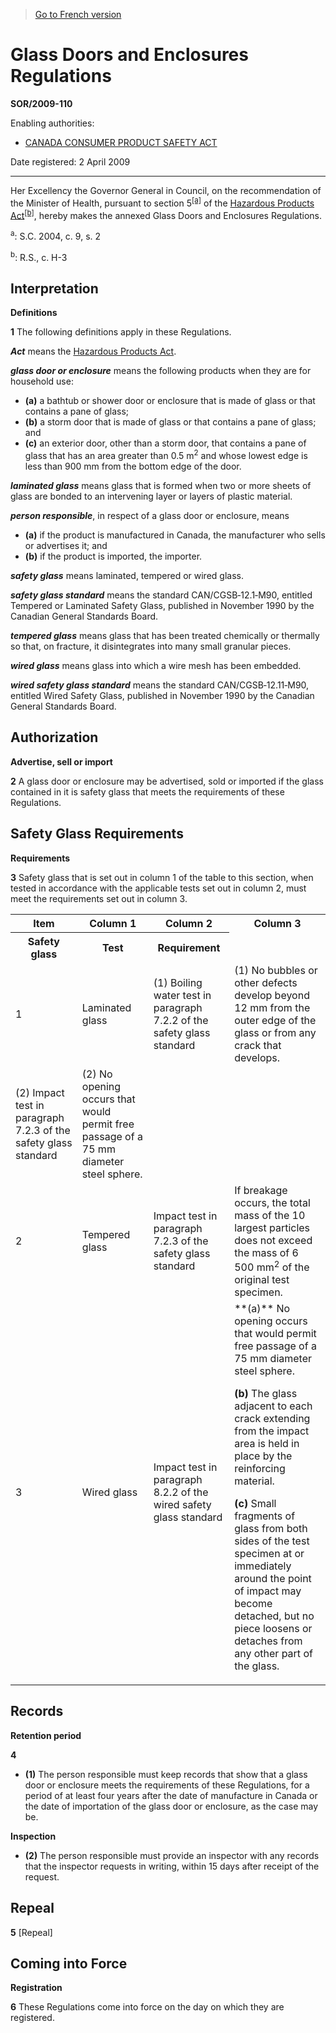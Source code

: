 > [Go to French version](/fr/Règlements/Décrets,%20ordonnances%20et%20règlements%20statutaires/2009/110.md)

# Glass Doors and Enclosures Regulations

**SOR/2009-110**

Enabling authorities: 
- [CANADA CONSUMER PRODUCT SAFETY ACT](/en/Acts/Statutes%20of%20Canada/2010/c.%2021.md)

Date registered: 2 April 2009

----------

Her Excellency the Governor General in Council, on the recommendation of the Minister of Health, pursuant to section 5<sup><a href='#fn_601548-e'>[a]</a></sup> of the [Hazardous Products Act](/en/Acts/Revised%20Statutes%20of%20Canada/H/H-3.md)<sup><a href='#fn_601548-e_hc'>[b]</a></sup>, hereby makes the annexed Glass Doors and Enclosures Regulations.

<a name='fn_601548-e'><sup>a</sup></a>: S.C. 2004, c. 9, s. 2<br />

<a name='fn_601548-e_hc'><sup>b</sup></a>: R.S., c. H-3<br />




## Interpretation



**Definitions**

**1** The following definitions apply in these Regulations.

***Act*** means the [Hazardous Products Act](/en/Acts/Revised%20Statutes%20of%20Canada/H/H-3.md).

***glass door or enclosure*** means the following products when they are for household use:
- **(a)** a bathtub or shower door or enclosure that is made of glass or that contains a pane of glass;
- **(b)** a storm door that is made of glass or that contains a pane of glass; and
- **(c)** an exterior door, other than a storm door, that contains a pane of glass that has an area greater than 0.5 m<sup>2</sup> and whose lowest edge is less than 900 mm from the bottom edge of the door.

***laminated glass*** means glass that is formed when two or more sheets of glass are bonded to an intervening layer or layers of plastic material.

***person responsible***, in respect of a glass door or enclosure, means
- **(a)** if the product is manufactured in Canada, the manufacturer who sells or advertises it; and
- **(b)** if the product is imported, the importer.

***safety glass*** means laminated, tempered or wired glass.

***safety glass standard*** means the standard CAN/CGSB‑12.1‑M90, entitled Tempered or Laminated Safety Glass, published in November 1990 by the Canadian General Standards Board.

***tempered glass*** means glass that has been treated chemically or thermally so that, on fracture, it disintegrates into many small granular pieces.

***wired glass*** means glass into which a wire mesh has been embedded.

***wired safety glass standard*** means the standard CAN/CGSB‑12.11‑M90, entitled Wired Safety Glass, published in November 1990 by the Canadian General Standards Board.




## Authorization



**Advertise, sell or import**

**2** A glass door or enclosure may be advertised, sold or imported if the glass contained in it is safety glass that meets the requirements of these Regulations.




## Safety Glass Requirements



**Requirements**

**3** Safety glass that is set out in column 1 of the table to this section, when tested in accordance with the applicable tests set out in column 2, must meet the requirements set out in column 3.
<table>
<tr>
<th>Item</th>
<th>Column 1</th>
<th>Column 2</th>
<th>Column 3</th>
</tr>
<tr>
<th>Safety glass</th>
<th>Test</th>
<th>Requirement</th>
</tr>
<tr>
<td>1</td>
<td>Laminated glass</td>
<td>(1) Boiling water test in paragraph 7.2.2 of the safety glass standard</td>
<td>(1) No bubbles or other defects develop beyond 12 mm from the outer edge of the glass or from any crack that develops.</td>
</tr>
<tr>
<td>(2) Impact test in paragraph 7.2.3 of the safety glass standard</td>
<td>(2) No opening occurs that would permit free passage of a 75 mm diameter steel sphere.</td>
</tr>
<tr>
<td>2</td>
<td>Tempered glass</td>
<td>Impact test in paragraph 7.2.3 of the safety glass standard</td>
<td>If breakage occurs, the total mass of the 10 largest particles does not exceed the mass of 6 500 mm<sup>2</sup> of the original test specimen.</td>
</tr>
<tr>
<td>3</td>
<td>Wired glass</td>
<td>Impact test in paragraph 8.2.2 of the wired safety glass standard</td>
<td>**(a)** No opening occurs that would permit free passage of a 75 mm diameter steel sphere.

**(b)** The glass adjacent to each crack extending from the impact area is held in place by the reinforcing material.

**(c)** Small fragments of glass from both sides of the test specimen at or immediately around the point of impact may become detached, but no piece loosens or detaches from any other part of the glass.

</td>
</tr>
</table>





## Records



**Retention period**

**4** 

- **(1)** The person responsible must keep records that show that a glass door or enclosure meets the requirements of these Regulations, for a period of at least four years after the date of manufacture in Canada or the date of importation of the glass door or enclosure, as the case may be.

**Inspection**

- **(2)** The person responsible must provide an inspector with any records that the inspector requests in writing, within 15 days after receipt of the request.




## Repeal


**5** [Repeal]




## Coming into Force



**Registration**

**6** These Regulations come into force on the day on which they are registered.



